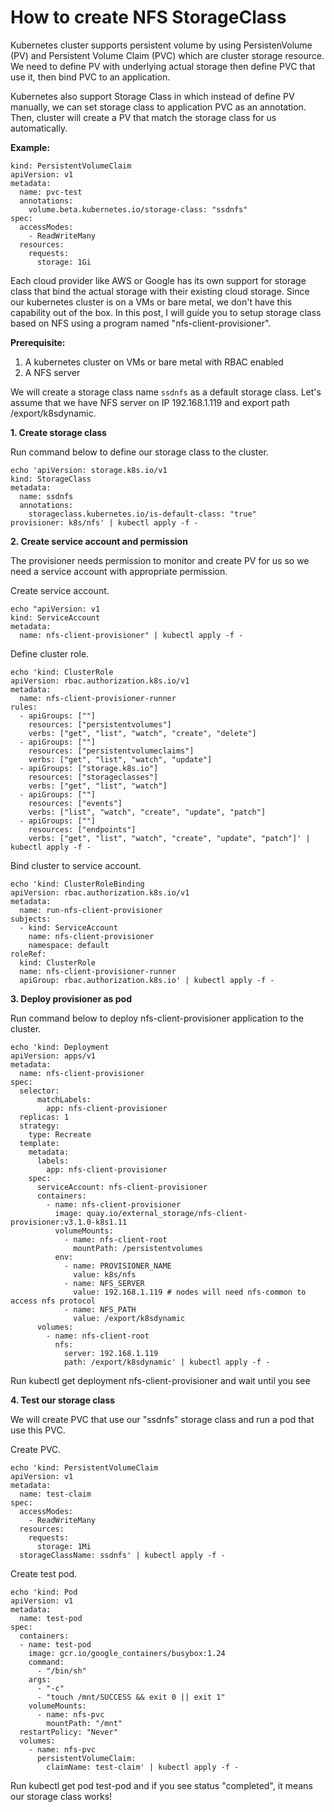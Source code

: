 # How to create NFS StorageClass

Kubernetes cluster supports persistent volume by using PersistenVolume (PV) and Persistent Volume Claim (PVC) 
which are cluster storage resource. We need to define PV with underlying actual storage then define PVC that 
use it, then bind PVC to an application.

Kubernetes also support Storage Class in which instead of define PV manually, we can set storage class to application 
PVC as an annotation. Then, cluster will create a PV that match the storage class for us automatically.

**Example:**
```
kind: PersistentVolumeClaim
apiVersion: v1
metadata:
  name: pvc-test
  annotations:
    volume.beta.kubernetes.io/storage-class: "ssdnfs"
spec:
  accessModes:
    - ReadWriteMany
  resources:
    requests:
      storage: 1Gi
```
Each cloud provider like AWS or Google has its own support for storage class that bind the actual storage with their 
existing cloud storage.
Since our kubernetes cluster is on a VMs or bare metal, we don't have this capability out of the box.
In this post, I will guide you to setup storage class based on NFS using a program named "nfs-client-provisioner".

**Prerequisite:**

1. A kubernetes cluster on VMs or bare metal with RBAC enabled
2. A NFS server

We will create a storage class name `ssdnfs` as a default storage class.
Let's assume that we have NFS server on IP 192.168.1.119 and export path /export/k8sdynamic.


**1. Create storage class**

Run command below to define our storage class to the cluster.
```
echo 'apiVersion: storage.k8s.io/v1
kind: StorageClass
metadata:
  name: ssdnfs
  annotations:
    storageclass.kubernetes.io/is-default-class: "true"
provisioner: k8s/nfs' | kubectl apply -f -
```
**2. Create service account and permission**

The provisioner needs permission to monitor and create PV for us so we need a service account with appropriate 
permission.

Create service account.
```
echo "apiVersion: v1
kind: ServiceAccount
metadata:
  name: nfs-client-provisioner" | kubectl apply -f -
```

Define cluster role.
```
echo 'kind: ClusterRole
apiVersion: rbac.authorization.k8s.io/v1
metadata:
  name: nfs-client-provisioner-runner
rules:
  - apiGroups: [""]
    resources: ["persistentvolumes"]
    verbs: ["get", "list", "watch", "create", "delete"]
  - apiGroups: [""]
    resources: ["persistentvolumeclaims"]
    verbs: ["get", "list", "watch", "update"]
  - apiGroups: ["storage.k8s.io"]
    resources: ["storageclasses"]
    verbs: ["get", "list", "watch"]
  - apiGroups: [""]
    resources: ["events"]
    verbs: ["list", "watch", "create", "update", "patch"]
  - apiGroups: [""]
    resources: ["endpoints"]
    verbs: ["get", "list", "watch", "create", "update", "patch"]' | kubectl apply -f -
```
Bind cluster to service account.
```
echo 'kind: ClusterRoleBinding
apiVersion: rbac.authorization.k8s.io/v1
metadata:
  name: run-nfs-client-provisioner
subjects:
  - kind: ServiceAccount
    name: nfs-client-provisioner
    namespace: default
roleRef:
  kind: ClusterRole
  name: nfs-client-provisioner-runner
  apiGroup: rbac.authorization.k8s.io' | kubectl apply -f -
```
**3. Deploy provisioner as pod**

Run command below to deploy nfs-client-provisioner application to the cluster.
```
echo 'kind: Deployment
apiVersion: apps/v1
metadata:
  name: nfs-client-provisioner
spec:
  selector:
      matchLabels:
        app: nfs-client-provisioner
  replicas: 1
  strategy:
    type: Recreate
  template:
    metadata:
      labels:
        app: nfs-client-provisioner
    spec:
      serviceAccount: nfs-client-provisioner
      containers:
        - name: nfs-client-provisioner
          image: quay.io/external_storage/nfs-client-provisioner:v3.1.0-k8s1.11
          volumeMounts:
            - name: nfs-client-root
              mountPath: /persistentvolumes
          env:
            - name: PROVISIONER_NAME
              value: k8s/nfs
            - name: NFS_SERVER
              value: 192.168.1.119 # nodes will need nfs-common to access nfs protocol
            - name: NFS_PATH
              value: /export/k8sdynamic
      volumes:
        - name: nfs-client-root
          nfs:
            server: 192.168.1.119
            path: /export/k8sdynamic' | kubectl apply -f -
```
Run kubectl get deployment nfs-client-provisioner and wait until you see

**4. Test our storage class**

We will create PVC that use our "ssdnfs" storage class and run a pod that use this PVC.

Create PVC.
```
echo 'kind: PersistentVolumeClaim
apiVersion: v1
metadata:
  name: test-claim
spec:
  accessModes:
    - ReadWriteMany
  resources:
    requests:
      storage: 1Mi
  storageClassName: ssdnfs' | kubectl apply -f -
```
Create test pod.
```
echo 'kind: Pod
apiVersion: v1
metadata:
  name: test-pod
spec:
  containers:
  - name: test-pod
    image: gcr.io/google_containers/busybox:1.24
    command:
      - "/bin/sh"
    args:
      - "-c"
      - "touch /mnt/SUCCESS && exit 0 || exit 1"
    volumeMounts:
      - name: nfs-pvc
        mountPath: "/mnt"
  restartPolicy: "Never"
  volumes:
    - name: nfs-pvc
      persistentVolumeClaim:
        claimName: test-claim' | kubectl apply -f -
```
Run kubectl get pod test-pod and if you see status "completed", it means our storage class works!


